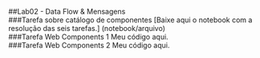 ##Lab02 - Data Flow & Mensagens
<br>
###Tarefa sobre catálogo de componentes
  [Baixe aqui o notebook com a resolução das seis tarefas.] (notebook/arquivo)
<br>
###Tarefa Web Components 1
Meu código aqui.
</br>
###Tarefa Web Components 2
Meu código aqui.
